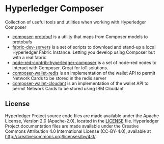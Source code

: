 # Hyperledger Composer
Collection of useful tools and utilities when working with Hyperledger Composer

- [composer-protobuf](./packages/composer-protobuf/README.md) is a utility that maps from Composer models to protobufs
- [fabric-dev-servers](./packages/fabric-dev-servers/README.md) is a set of scripts to download and stand-up a local Hyperledger Fabric Instance. Letting you develop using Composer but with a real fabric.
- [node-red-contrib-hyperledger-composer](./packages/node-red-contrib-composer/README.md) is a set of node-red nodes to interact with Composer. Great for IoT solutions.
- [composer-wallet-redis](./packages/composer-wallet-redis/README.md) is an implementation of the wallet API to permit Network Cards to be stored in the redis server
- [composer-wallet-cloudant](./packages/composer-wallet-cloudant/README.md) is an implementation of the wallet API to permit Network Cards to be stored using IBM Cloudant

## License <a name="license"></a>
Hyperledger Project source code files are made available under the Apache License, Version 2.0 (Apache-2.0), located in the [LICENSE](LICENSE.txt) file. Hyperledger Project documentation files are made available under the Creative Commons Attribution 4.0 International License (CC-BY-4.0), available at http://creativecommons.org/licenses/by/4.0/.